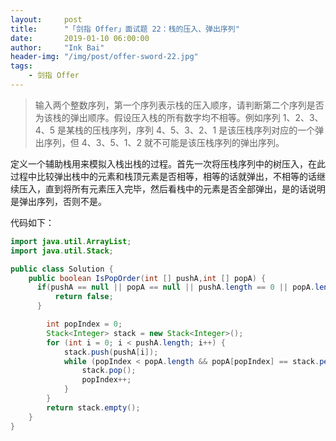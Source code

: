 ```yaml
---
layout:     post
title:      "「剑指 Offer」面试题 22：栈的压入、弹出序列"
date:       2019-01-10 06:00:00
author:     "Ink Bai"
header-img: "/img/post/offer-sword-22.jpg"
tags:
    - 剑指 Offer
---
```


> 输入两个整数序列，第一个序列表示栈的压入顺序，请判断第二个序列是否为该栈的弹出顺序。假设压入栈的所有数字均不相等。例如序列 1、2、3、4、5 是某栈的压栈序列，序列 4、5、3、2、1 是该压栈序列对应的一个弹出序列，但 4、3、5、1、2 就不可能是该压栈序列的弹出序列。

定义一个辅助栈用来模拟入栈出栈的过程。首先一次将压栈序列中的树压入，在此过程中比较弹出栈中的元素和栈顶元素是否相等，相等的话就弹出，不相等的话继续压入，直到将所有元素压入完毕，然后看栈中的元素是否全部弹出，是的话说明是弹出序列，否则不是。

代码如下：

```java
import java.util.ArrayList;
import java.util.Stack;

public class Solution {
    public boolean IsPopOrder(int [] pushA,int [] popA) {
      if(pushA == null || popA == null || pushA.length == 0 || popA.length == 0 || pushA.length != popA.length) {
          return false;
      }

        int popIndex = 0;
        Stack<Integer> stack = new Stack<Integer>();
        for (int i = 0; i < pushA.length; i++) {
            stack.push(pushA[i]);
            while (popIndex < popA.length && popA[popIndex] == stack.peek()) {
                stack.pop();
                popIndex++;
            }
        }
        return stack.empty();
    }
}
```
